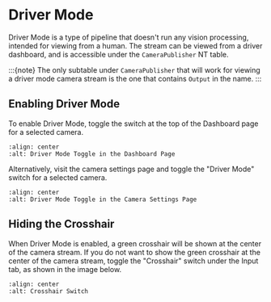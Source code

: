 # Driver Mode

Driver Mode is a type of pipeline that doesn't run any vision processing, intended for viewing from a human. The stream can be viewed from a driver dashboard, and is accessible under the `CameraPublisher` NT table.

:::{note}
The only subtable under `CameraPublisher` that will work for viewing a driver mode camera stream is the one that contains `Output` in the name.
:::

## Enabling Driver Mode

To enable Driver Mode, toggle the switch at the top of the Dashboard page for a selected camera.

```{image} images/driver-mode-dashboard.png
:align: center
:alt: Driver Mode Toggle in the Dashboard Page
```

Alternatively, visit the camera settings page and toggle the "Driver Mode" switch for a selected camera.

```{image} images/driver-mode-camera-settings.png
:align: center
:alt: Driver Mode Toggle in the Camera Settings Page
```

## Hiding the Crosshair
When Driver Mode is enabled, a green crosshair will be shown at the center of the camera stream. If you do not want to show the green crosshair at the center of the camera stream, toggle the "Crosshair" switch under the Input tab, as shown in the image below.

```{image} images/crosshair-switch.png
:align: center
:alt: Crosshair Switch
```
